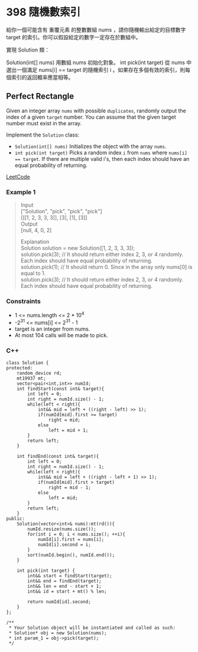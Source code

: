 # 398 隨機數索引

給你一個可能含有 重覆元素 的整數數組 nums ，請你隨機輸出給定的目標數字 target 的索引。你可以假設給定的數字一定存在於數組中。

實現 Solution 類：

Solution(int[] nums) 用數組 nums 初始化對象。
int pick(int target) 從 nums 中選出一個滿足 nums[i] == target 的隨機索引 i 。如果存在多個有效的索引，則每個索引的返回概率應當相等。

## Perfect Rectangle

Given an integer array `nums` with possible `duplicates`, randomly output the index of a given `target` number. You can assume that the given target number must exist in the array.

Implement the `Solution` class:

* `Solution(int[] nums)` Initializes the object with the array `nums`.
* `int pick(int target)` Picks a random index `i` from `nums` where `nums[i] == target`. If there are multiple valid i's, then each index should have an equal probability of returning.

[LeetCode](https://leetcode.cn/problems/random-pick-index/)

### Example 1

>Input  
["Solution", "pick", "pick", "pick"]  
[[[1, 2, 3, 3, 3]], [3], [1], [3]]  
Output  
[null, 4, 0, 2]  
>  
>Explanation  
Solution solution = new Solution([1, 2, 3, 3, 3]);  
solution.pick(3); // It should return either index 2, 3, or 4 randomly. Each index should have equal probability of returning.  
solution.pick(1); // It should return 0. Since in the array only nums[0] is equal to 1.  
solution.pick(3); // It should return either index 2, 3, or 4 randomly. Each index should have equal probability of returning.  


### Constraints

* 1 <= nums.length <= 2 * 10<sup>4</sup>
* -2<sup>31</sup> <= nums[i] <= 2<sup>31</sup> - 1
* target is an integer from nums.
* At most 104 calls will be made to pick.

### C++ 

```
class Solution {
protected:
    random_device rd;
    mt19937 mt;
    vector<pair<int,int>> numId;
    int findStart(const int& target){
        int left = 0;
        int right = numId.size() - 1;
        while(left < right){
            int&& mid = left + ((right - left) >> 1);
            if(numId[mid].first >= target)
                right = mid;
            else
                left = mid + 1;
        }
        return left;
    }

    int findEnd(const int& target){
        int left = 0;
        int right = numId.size() - 1;
        while(left < right){
            int&& mid = left + ((right - left + 1) >> 1);
            if(numId[mid].first > target)
                right = mid - 1;
            else
                left = mid;
        }
        return left;
    }
public:
    Solution(vector<int>& nums):mt(rd()){
        numId.resize(nums.size());
        for(int i = 0; i < nums.size(); ++i){
            numId[i].first = nums[i];
            numId[i].second = i;
        }
        sort(numId.begin(), numId.end());
    }
    
    int pick(int target) {
        int&& start = findStart(target);
        int&& end = findEnd(target);
        int&& len = end - start + 1;
        int&& id = start + mt() % len;

        return numId[id].second;
    }
};

/**
 * Your Solution object will be instantiated and called as such:
 * Solution* obj = new Solution(nums);
 * int param_1 = obj->pick(target);
 */
```